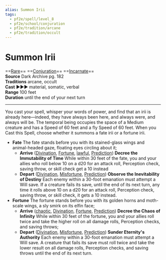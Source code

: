```yaml
---
alias: Summon Irii
tags:
  - pf2e/spell/level_8
  - pf2e/school/conjuration
  - pf2e/tradition/arcane
  - pf2e/tradition/occult
---
```


# Summon Irii

==[Rare](../../../Traits/Rare.md)== ==[Conjuration](../../../Traits/Conjuration.md)== ==[Incarnate](../../../Traits/Incarnate.md)==  
__Source__ Dark Archive pg. 182  
**Traditions** arcane, occult  
**Cast** ►►► material, somatic, verbal  
**Range** 100 feet  
**Duration** until the end of your next turn

---

You cast your spell, whisper your words of power, and find that an irii is already here—indeed, they have always been here, and always were, and always will be. The temporal being occupies the space of a Medium creature and has a Speed of 60 feet and a fly Speed of 60 feet. When you Cast this Spell, choose whether it summons a fate irii or a fortune irii.

- **Fate** The fate stands before you with its stained-glass wings and animal-headed gaze, floating eyes circling about it;
	- **Arrive** ([Divination](../../../Traits/Divination.md), [Fortune](../../../Traits/Fortune.md), [lawful](lawful), [Prediction](../../../Traits/Prediction.md)) **Decree the Immutability of Time** While within 30 feet of the fate, you and your allies who roll below 10 on a d20 for an attack roll, Perception check, saving throw, or skill check get a 10 instead
	- **Depart** ([Divination](../../../Traits/Divination.md), [Misfortune](../../../Traits/Misfortune.md), [Prediction](../../../Traits/Prediction.md)) **Observe the Inevitability of Destiny** Each enemy within a 30-foot emanation must attempt a Will save. If a creature fails its save, until the end of its next turn, any time it rolls above 10 on a d20 for an attack roll, Perception check, saving throw, or skill check, it gets a 10 instead.
- **Fortune** The fortune stands before you with its golden horns and moth-scale wings, a sly smirk on its elfin face;
	- **Arrive** ([chaotic](chaotic), [Divination](../../../Traits/Divination.md), [Fortune](../../../Traits/Fortune.md), [Prediction](../../../Traits/Prediction.md)) **Decree the Chaos of Infinity** While within 30 feet of the fortune, you and your allies roll twice and take the higher roll on all damage rolls, Perception checks, and saving throws;
	- **Depart** ([Divination](../../../Traits/Divination.md), [Misfortune](../../../Traits/Misfortune.md), [Prediction](../../../Traits/Prediction.md)) **Sunder Eternity's Authority** Each enemy within a 30-foot emanation must attempt a Will save. A creature that fails its save must roll twice and take the lower result on all damage rolls, Perception checks, and saving throws until the end of its next turn.
